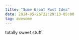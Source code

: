 ```yaml
---
title: "Some Great Post Idea"
date: 2014-05-26T22:29:13-05:00
tag: awesome
---
```

totally sweet stuff.
